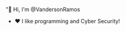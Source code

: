 "👋 Hi, I'm @VandersonRamos
- ❤️ I like programming and Cyber Security!
<!---
VandersonRecruta/VandersonRecruta is a ✨ special ✨ repository because its `README.md` (this file) appears on your GitHub profile.
You can click the Preview link to take a look at your changes.
--->
